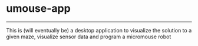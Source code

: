 umouse-app
======
---

This is (will eventually be) a desktop application to visualize the solution to a given maze, visualize sensor data and program a micromouse robot
